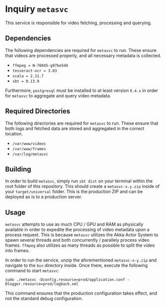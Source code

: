 # Inquiry `metasvc`

This service is responsible for video fetching, processing and querying.

## Dependencies

The following dependencies are required for `metasvc` to run. These ensure that videos are processed properly, and all necessary metadata is collected.

* `ffmpeg = N-76045-g97be5d4`
* `tesseract-ocr = 3.03`
* `scala = 2.11.7`
* `sbt = 0.13.9`

Furthermore, `postgresql` must be installed to at least version `9.4.x` in order for `metasvc` to aggregate and query video metadata.

## Required Directories

The following directories are required for `metasvc` to run. These ensure that both logs and fetched data are stored and aggregated in the correct location.

* `/var/www/videos`
* `/var/www/frames`
* `/var/log/metasvc`

## Building

In order to build `metasvc`, simply run `sbt dist` on your terminal within the root folder of this repository. This should create a `metasvc-x.y.zip` inside of your `target/universal` folder. This is the production ZIP and can be deployed as is to a production server.

## Usage

`metasvc` attempts to use as much CPU / GPU and RAM as physically available in order to expedite the processing of video metadata upon a process request. This is because `metasvc` utilizes the Akka Actor System to spawn several threads and both concurrently / parallely process video frames. `ffmpeg` also utilizes as many threads as possible to split the video into frames.

In order to run the service, unzip the aforementioned `metasvc-x-y.zip` and navigate to the `bin` directory inside. Once there, execute the following command to start `metasvc`:

`sudo ./metasvc -Dconfig.resource=prod/application.conf -Dlogger.resource=prod/logback.xml`

This command ensures that the production configuration takes effect, and not the standard debug configuration.
